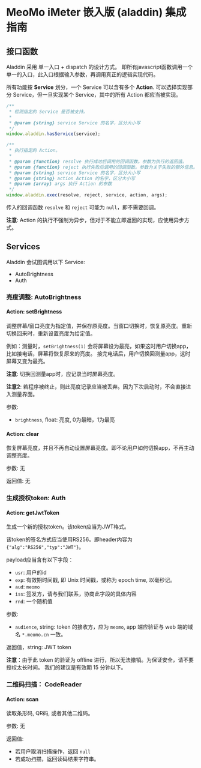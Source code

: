 # MeoMo iMeter 嵌入版 (aladdin) 集成指南

## 接口函数

Aladdin 采用 单一入口 + dispatch 的设计方式。
即所有javascript函数调用一个单一的入口，此入口根据输入参数，再调用真正的逻辑实现代码。

所有功能按 __Service__ 划分，一个 Service 可以含有多个 __Action__.
可以选择实现部分 Service，但一旦实现某个 Service，其中的所有 Action 都应当被实现。

```javascript
/**
 * 检测指定的 Service 是否被支持。
 *
 * @param {string} service Service 的名字，区分大小写
 */
window.aladdin.hasService(service);

/**
 * 执行指定的 Action。
 *
 * @param {function} resolve 执行成功后调用的回调函数。参数为执行的返回值。
 * @param {function} reject 执行失败后调用的回调函数。参数为关于失败的额外信息。
 * @param {string} service Service 的名字，区分大小写
 * @param {string} action Action 的名字，区分大小写
 * @param {array} args 执行 Action 的参数
 */
window.aladdin.exec(resolve, reject, service, action, args);
```

传入的回调函数 `resolve` 和 `reject` 可能为 `null`，即不需要回调。

__注意__: Action 的执行不强制为异步，但对于不能立即返回的实现，应使用异步方式。

## Services
Aladdin 会试图调用以下 Service:
  - AutoBrightness
  - Auth

### 亮度调整: AutoBrightness

#### Action: setBrightness

调整屏幕/窗口亮度为指定值，并保存原亮度。当窗口切换时，恢复原亮度。重新切换回来时，重新设置亮度为给定值。

例如：测量时，`setBrightness(1)` 会将屏幕设为最亮，如果这时用户切换app，比如接电话，屏幕将恢复原来的亮度。
接完电话后，用户切换回测量app，这时屏幕又变为最亮。

__注意__: 切换回测量app时，应记录当时屏幕亮度。

__注意2__: 若程序被终止，则此亮度记录应当被丢弃。因为下次启动时，不会直接进入测量界面。

参数:
  - `brightness`, float: 亮度, 0为最暗，1为最亮


#### Action: clear
恢复屏幕亮度，并且不再自动设置屏幕亮度。即不论用户如何切换app，不再主动调整亮度。

参数: 无

返回值: 无

### 生成授权token: Auth

#### Action: getJwtToken
生成一个新的授权token。该token应当为JWT格式。

该token的签名方式应当使用RS256。即header内容为 `{"alg":"RS256","typ":"JWT"}`。

payload应当含有以下字段：
 - `usr`: 用户的id
 - `exp`: 有效期时间戳, 即 Unix 时间戳，或称为 epoch time, 以毫秒记。
 - `aud`: `meomo`
 - `iss`: 签发方，请与我们联系，协商此字段的具体内容
 - `rnd`: 一个随机值

参数:
  - `audience`, string: token 的接收方，应为 `meomo`, app 端应验证与 web 端的域名 `*.meomo.cn` 一致。

返回值，string: JWT token

__注意__：由于此 token 的验证为 offline 进行，所以无法撤销。为保证安全，请不要授权太长时间。
我们的建议是有效期 15 分钟以下。

### 二维码扫描： CodeReader

#### Action: scan
读取条形码, QR码, 或者其他二维码。

参数: 无

返回值:
 - 若用户取消扫描操作，返回 `null`
 - 若成功扫描，返回读码结果字符串。